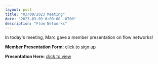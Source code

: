 ```yaml
---
layout: post
title: "03/09/2023 Meeting"
date: "2023-03-09 0:00:00 -0700"
description: "Flow Networks"
---
```

In today's meeting, Marc gave a member presentation on flow networks!

**Member Presentation Form**: [click to sign up](https://tinyurl.com/lhscsmember23)

**Presentation Here:** [click to view](https://docs.google.com/presentation/d/12ZW1FI35OHCL9svcK-Qwjb7dY2OtFy1A5QhZlzZ4aHw/edit?usp=sharing)
